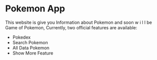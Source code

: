 # Pokemon App

This website is give you Information about Pokemon and soon w i l l be Game of Pokemon,
Currently, two official features are available:

- Pokedex
- Search Pokemon
- All Data Pokemon
- Show More Feature
